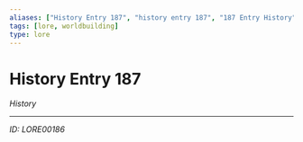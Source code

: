 ```yaml
---
aliases: ["History Entry 187", "history entry 187", "187 Entry History"]
tags: [lore, worldbuilding]
type: lore
---
```


# History Entry 187

*History*

---
*ID: LORE00186*